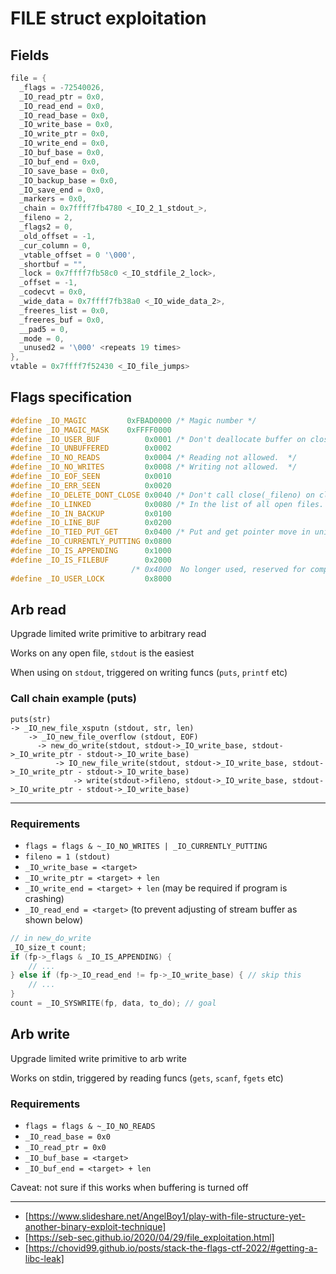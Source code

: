 # FILE struct exploitation

## Fields

```c
file = {
  _flags = -72540026,
  _IO_read_ptr = 0x0,
  _IO_read_end = 0x0,
  _IO_read_base = 0x0,
  _IO_write_base = 0x0,
  _IO_write_ptr = 0x0,
  _IO_write_end = 0x0,
  _IO_buf_base = 0x0,
  _IO_buf_end = 0x0,
  _IO_save_base = 0x0,
  _IO_backup_base = 0x0,
  _IO_save_end = 0x0,
  _markers = 0x0,
  _chain = 0x7ffff7fb4780 <_IO_2_1_stdout_>,
  _fileno = 2,
  _flags2 = 0,
  _old_offset = -1,
  _cur_column = 0,
  _vtable_offset = 0 '\000',
  _shortbuf = "",
  _lock = 0x7ffff7fb58c0 <_IO_stdfile_2_lock>,
  _offset = -1,
  _codecvt = 0x0,
  _wide_data = 0x7ffff7fb38a0 <_IO_wide_data_2>,
  _freeres_list = 0x0,
  _freeres_buf = 0x0,
  __pad5 = 0,
  _mode = 0,
  _unused2 = '\000' <repeats 19 times>
},
vtable = 0x7ffff7f52430 <_IO_file_jumps>
```

## Flags specification

```c
#define _IO_MAGIC         0xFBAD0000 /* Magic number */
#define _IO_MAGIC_MASK    0xFFFF0000
#define _IO_USER_BUF          0x0001 /* Don't deallocate buffer on close. */
#define _IO_UNBUFFERED        0x0002
#define _IO_NO_READS          0x0004 /* Reading not allowed.  */
#define _IO_NO_WRITES         0x0008 /* Writing not allowed.  */
#define _IO_EOF_SEEN          0x0010
#define _IO_ERR_SEEN          0x0020
#define _IO_DELETE_DONT_CLOSE 0x0040 /* Don't call close(_fileno) on close.  */
#define _IO_LINKED            0x0080 /* In the list of all open files.  */
#define _IO_IN_BACKUP         0x0100
#define _IO_LINE_BUF          0x0200
#define _IO_TIED_PUT_GET      0x0400 /* Put and get pointer move in unison.  */
#define _IO_CURRENTLY_PUTTING 0x0800
#define _IO_IS_APPENDING      0x1000
#define _IO_IS_FILEBUF        0x2000
                           /* 0x4000  No longer used, reserved for compat.  */
#define _IO_USER_LOCK         0x8000
```

## Arb read

Upgrade limited write primitive to arbitrary read

Works on any open file, `stdout` is the easiest

When using on `stdout`, triggered on writing funcs (`puts`, `printf` etc)

### Call chain example (puts)

```
puts(str)
-> _IO_new_file_xsputn (stdout, str, len)
    -> _IO_new_file_overflow (stdout, EOF)
      -> new_do_write(stdout, stdout->_IO_write_base, stdout->_IO_write_ptr - stdout->_IO_write_base)
          -> IO_new_file_write(stdout, stdout->_IO_write_base, stdout->_IO_write_ptr - stdout->_IO_write_base)
              -> write(stdout->fileno, stdout->_IO_write_base, stdout->_IO_write_ptr - stdout->_IO_write_base)
```

---

### Requirements

- `flags = flags & ~_IO_NO_WRITES | _IO_CURRENTLY_PUTTING`
- `fileno = 1 (stdout)`
- `_IO_write_base = <target>`
- `_IO_write_ptr = <target> + len`
- `_IO_write_end = <target> + len` (may be required if program is crashing)
- `_IO_read_end = <target>` (to prevent adjusting of stream buffer as shown
below)

```c
// in new_do_write
_IO_size_t count;
if (fp->_flags & _IO_IS_APPENDING) {
    // ...
} else if (fp->_IO_read_end != fp->_IO_write_base) { // skip this
    // ...
}
count = _IO_SYSWRITE(fp, data, to_do); // goal
```

## Arb write

Upgrade limited write primitive to arb write

Works on stdin, triggered by reading funcs (`gets`, `scanf`, `fgets` etc)

### Requirements

- `flags = flags & ~_IO_NO_READS`
- `_IO_read_base = 0x0`
- `_IO_read_ptr = 0x0`
- `_IO_buf_base = <target>`
- `_IO_buf_end = <target> + len`

Caveat: not sure if this works when buffering is turned off

---

- [https://www.slideshare.net/AngelBoy1/play-with-file-structure-yet-another-binary-exploit-technique]
- [https://seb-sec.github.io/2020/04/29/file_exploitation.html]
- [https://chovid99.github.io/posts/stack-the-flags-ctf-2022/#getting-a-libc-leak]
